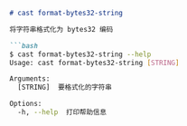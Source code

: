 ```markdown
# cast format-bytes32-string

将字符串格式化为 bytes32 编码

```bash
$ cast format-bytes32-string --help
Usage: cast format-bytes32-string [STRING]

Arguments:
  [STRING]  要格式化的字符串

Options:
  -h, --help  打印帮助信息
```
```